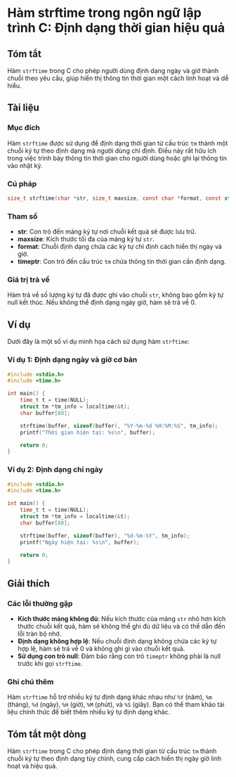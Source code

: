 <!--
Meta Description: # Hàm strftime trong ngôn ngữ lập trình C: Định dạng thời gian hiệu quả ## Tóm tắt Hàm `strftime` trong C cho phép người dùng định dạng ngày và giờ th...
Meta Keywords: định, dạng, hàm, strftime, chuỗi
-->

# Hàm strftime trong ngôn ngữ lập trình C: Định dạng thời gian hiệu quả

## Tóm tắt
Hàm `strftime` trong C cho phép người dùng định dạng ngày và giờ thành chuỗi theo yêu cầu, giúp hiển thị thông tin thời gian một cách linh hoạt và dễ hiểu.

## Tài liệu
### Mục đích
Hàm `strftime` được sử dụng để định dạng thời gian từ cấu trúc `tm` thành một chuỗi ký tự theo định dạng mà người dùng chỉ định. Điều này rất hữu ích trong việc trình bày thông tin thời gian cho người dùng hoặc ghi lại thông tin vào nhật ký.

### Cú pháp
```c
size_t strftime(char *str, size_t maxsize, const char *format, const struct tm *timeptr);
```

### Tham số
- **str**: Con trỏ đến mảng ký tự nơi chuỗi kết quả sẽ được lưu trữ.
- **maxsize**: Kích thước tối đa của mảng ký tự `str`.
- **format**: Chuỗi định dạng chứa các ký tự chỉ định cách hiển thị ngày và giờ.
- **timeptr**: Con trỏ đến cấu trúc `tm` chứa thông tin thời gian cần định dạng.

### Giá trị trả về
Hàm trả về số lượng ký tự đã được ghi vào chuỗi `str`, không bao gồm ký tự null kết thúc. Nếu không thể định dạng ngày giờ, hàm sẽ trả về 0.

## Ví dụ
Dưới đây là một số ví dụ minh họa cách sử dụng hàm `strftime`:

### Ví dụ 1: Định dạng ngày và giờ cơ bản
```c
#include <stdio.h>
#include <time.h>

int main() {
    time_t t = time(NULL);
    struct tm *tm_info = localtime(&t);
    char buffer[80];

    strftime(buffer, sizeof(buffer), "%Y-%m-%d %H:%M:%S", tm_info);
    printf("Thời gian hiện tại: %s\n", buffer);

    return 0;
}
```

### Ví dụ 2: Định dạng chỉ ngày
```c
#include <stdio.h>
#include <time.h>

int main() {
    time_t t = time(NULL);
    struct tm *tm_info = localtime(&t);
    char buffer[80];

    strftime(buffer, sizeof(buffer), "%d-%m-%Y", tm_info);
    printf("Ngày hiện tại: %s\n", buffer);

    return 0;
}
```

## Giải thích
### Các lỗi thường gặp
- **Kích thước mảng không đủ**: Nếu kích thước của mảng `str` nhỏ hơn kích thước chuỗi kết quả, hàm sẽ không thể ghi đủ dữ liệu và có thể dẫn đến lỗi tràn bộ nhớ.
- **Định dạng không hợp lệ**: Nếu chuỗi định dạng không chứa các ký tự hợp lệ, hàm sẽ trả về 0 và không ghi gì vào chuỗi kết quả.
- **Sử dụng con trỏ null**: Đảm bảo rằng con trỏ `timeptr` không phải là null trước khi gọi `strftime`.

### Ghi chú thêm
Hàm `strftime` hỗ trợ nhiều ký tự định dạng khác nhau như `%Y` (năm), `%m` (tháng), `%d` (ngày), `%H` (giờ), `%M` (phút), và `%S` (giây). Bạn có thể tham khảo tài liệu chính thức để biết thêm nhiều ký tự định dạng khác.

## Tóm tắt một dòng
Hàm `strftime` trong C cho phép định dạng thời gian từ cấu trúc `tm` thành chuỗi ký tự theo định dạng tùy chỉnh, cung cấp cách hiển thị ngày giờ linh hoạt và hiệu quả.